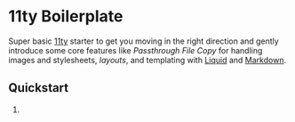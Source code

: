 # 11ty Boilerplate

Super basic [11ty](https://www.11ty.dev) starter to get you moving in the right direction and gently introduce some core features like *Passthrough File Copy* for handling images and stylesheets, *layouts*, and templating with [Liquid](https://shopify.github.io/liquid/) and [Markdown](https://www.markdownguide.org).

## Quickstart

1. 
